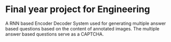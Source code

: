 # Final year project for Engineering
A RNN based Encoder Decoder System used for generating multiple answer based questions based on the content of annotated images. The multiple answer based questions serve as a CAPTCHA.
